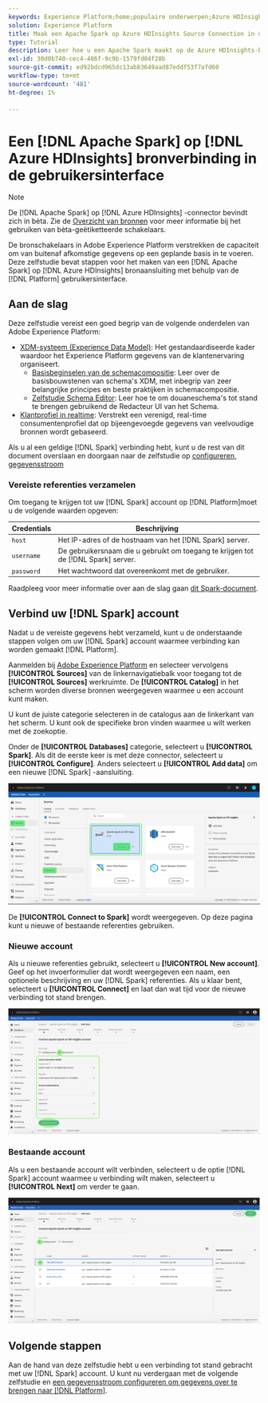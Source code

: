 ```yaml
---
keywords: Experience Platform;home;populaire onderwerpen;Azure HDInsights;Apache Spark
solution: Experience Platform
title: Maak een Apache Spark op Azure HDInsights Source Connection in de gebruikersinterface
type: Tutorial
description: Leer hoe u een Apache Spark maakt op de Azure HDInsights-bronverbinding met de Adobe Experience Platform-gebruikersinterface.
exl-id: 30d0b740-cec4-486f-9c9b-1579fd04f28b
source-git-commit: ed92bdcd965dc13ab83649aad87eddf53f7afd60
workflow-type: tm+mt
source-wordcount: '481'
ht-degree: 1%

---
```


# Een [!DNL Apache Spark] op [!DNL Azure HDInsights] bronverbinding in de gebruikersinterface

>[!NOTE]
>
> De [!DNL Apache Spark] op [!DNL Azure HDInsights] -connector bevindt zich in bèta. Zie de [Overzicht van bronnen](../../../../home.md#terms-and-conditions) voor meer informatie bij het gebruiken van bèta-geëtiketteerde schakelaars.

De bronschakelaars in Adobe Experience Platform verstrekken de capaciteit om van buitenaf afkomstige gegevens op een geplande basis in te voeren. Deze zelfstudie bevat stappen voor het maken van een [!DNL Apache Spark] op [!DNL Azure HDInsights] bronaansluiting met behulp van de [!DNL Platform] gebruikersinterface.

## Aan de slag

Deze zelfstudie vereist een goed begrip van de volgende onderdelen van Adobe Experience Platform:

* [XDM-systeem (Experience Data Model)](../../../../../xdm/home.md): Het gestandaardiseerde kader waardoor het Experience Platform gegevens van de klantenervaring organiseert.
   * [Basisbeginselen van de schemacompositie](../../../../../xdm/schema/composition.md): Leer over de basisbouwstenen van schema&#39;s XDM, met inbegrip van zeer belangrijke principes en beste praktijken in schemacompositie.
   * [Zelfstudie Schema Editor](../../../../../xdm/tutorials/create-schema-ui.md): Leer hoe te om douaneschema&#39;s tot stand te brengen gebruikend de Redacteur UI van het Schema.
* [Klantprofiel in realtime](../../../../../profile/home.md): Verstrekt een verenigd, real-time consumentenprofiel dat op bijeengevoegde gegevens van veelvoudige bronnen wordt gebaseerd.

Als u al een geldige [!DNL Spark] verbinding hebt, kunt u de rest van dit document overslaan en doorgaan naar de zelfstudie op [configureren, gegevensstroom](../../dataflow/databases.md)

### Vereiste referenties verzamelen

Om toegang te krijgen tot uw [!DNL Spark] account op [!DNL Platform]moet u de volgende waarden opgeven:

| Credentials | Beschrijving |
| ---------- | ----------- |
| `host` | Het IP-adres of de hostnaam van het [!DNL Spark] server. |
| `username` | De gebruikersnaam die u gebruikt om toegang te krijgen tot de [!DNL Spark] server. |
| `password` | Het wachtwoord dat overeenkomt met de gebruiker. |

Raadpleeg voor meer informatie over aan de slag gaan [dit Spark-document](https://docs.microsoft.com/en-us/azure/hdinsight/spark/apache-spark-overview).

## Verbind uw [!DNL Spark] account

Nadat u de vereiste gegevens hebt verzameld, kunt u de onderstaande stappen volgen om uw [!DNL Spark] account waarmee verbinding kan worden gemaakt [!DNL Platform].

Aanmelden bij [Adobe Experience Platform](https://platform.adobe.com) en selecteer vervolgens **[!UICONTROL Sources]** van de linkernavigatiebalk voor toegang tot de **[!UICONTROL Sources]** werkruimte. De **[!UICONTROL Catalog]** in het scherm worden diverse bronnen weergegeven waarmee u een account kunt maken.

U kunt de juiste categorie selecteren in de catalogus aan de linkerkant van het scherm. U kunt ook de specifieke bron vinden waarmee u wilt werken met de zoekoptie.

Onder de **[!UICONTROL Databases]** categorie, selecteert u **[!UICONTROL Spark]**. Als dit de eerste keer is met deze connector, selecteert u **[!UICONTROL Configure]**. Anders selecteert u **[!UICONTROL Add data]** om een nieuwe [!DNL Spark] -aansluiting.

![catalogus](../../../../images/tutorials/create/spark/catalog.png)

De **[!UICONTROL Connect to Spark]** wordt weergegeven. Op deze pagina kunt u nieuwe of bestaande referenties gebruiken.

### Nieuwe account

Als u nieuwe referenties gebruikt, selecteert u **[!UICONTROL New account]**. Geef op het invoerformulier dat wordt weergegeven een naam, een optionele beschrijving en uw [!DNL Spark] referenties. Als u klaar bent, selecteert u **[!UICONTROL Connect]** en laat dan wat tijd voor de nieuwe verbinding tot stand brengen.

![new](../../../../images/tutorials/create/spark/new.png)

### Bestaande account

Als u een bestaande account wilt verbinden, selecteert u de optie [!DNL Spark] account waarmee u verbinding wilt maken, selecteert u **[!UICONTROL Next]** om verder te gaan.

![bestaand](../../../../images/tutorials/create/spark/existing.png)

## Volgende stappen

Aan de hand van deze zelfstudie hebt u een verbinding tot stand gebracht met uw [!DNL Spark] account. U kunt nu verdergaan met de volgende zelfstudie en [een gegevensstroom configureren om gegevens over te brengen naar [!DNL Platform]](../../dataflow/databases.md).
